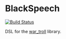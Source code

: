 BlackSpeech
========

[![Build Status](https://semaphoreapp.com/api/v1/projects/c3ae48f5-b840-476d-b8c0-ee821de25147/330242/badge.png)](https://semaphoreapp.com/r3trofitted/black_speech)

DSL for the [war_troll](https://github.com/r3trofitted/war_troll) library.
